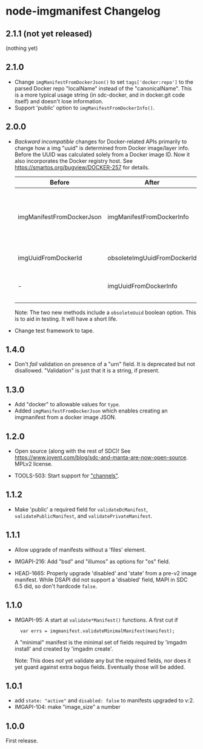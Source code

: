<!--
    This Source Code Form is subject to the terms of the Mozilla Public
    License, v. 2.0. If a copy of the MPL was not distributed with this
    file, You can obtain one at http://mozilla.org/MPL/2.0/.
-->

<!--
    Copyright (c) 2015, Joyent, Inc.
-->

# node-imgmanifest Changelog

## 2.1.1 (not yet released)

(nothing yet)


## 2.1.0

- Change `imgManifestFromDockerJson()` to set `tags['docker:repo']` to
  the parsed Docker repo "localName" instead of the "canonicalName".
  This is a more typical usage string (in sdc-docker, and in docker.git
  code itself) and doesn't lose information.
- Support 'public' option to `imgManifestFromDockerInfo()`.


## 2.0.0

-   *Backward incompatible* changes for Docker-related APIs primarily to change
    how a img "uuid" is determined from Docker image/layer info. Before the
    UUID was calculated solely from a Docker image ID. Now it also incorporates
    the Docker registry host. See <https://smartos.org/bugview/DOCKER-257> for
    details.

    | Before | After | Details |
    | ------ | ----- | ------- |
    | imgManifestFromDockerJson | imgManifestFromDockerInfo   | Now *requires* the 'repo' input arg and instead of a string it should be the object as from `require('docker-registry-client').parseRepo()` |
    | imgUuidFromDockerId       | obsoleteImgUuidFromDockerId | Change to using `imgUuidFromDockerInfo` instead. |
    | -                         | imgUuidFromDockerInfo       | The new method for determining the img "uuid", requires the repo host now. |

    Note: The two new methods include a `obsoleteUuid` boolean option. This is
    to aid in testing. It will have a short life.

- Change test framework to tape.


## 1.4.0

- Don't *fail* validation on presence of a "urn" field. It is deprecated but
  not disallowed. "Validation" is just that it is a string, if present.


## 1.3.0

- Add "docker" to allowable values for `type`.
- Added `imgManifestFromDockerJson` which enables creating an imgmanifest
  from a docker image JSON.


## 1.2.0

- Open source (along with the rest of SDC)!  See
  <https://www.joyent.com/blog/sdc-and-manta-are-now-open-source>.
  MPLv2 license.

- TOOLS-503: Start support for
  ["channels"](https://github.com/joyent/sdc-imgapi/blob/master/docs/index.md#channels).

## 1.1.2

- Make 'public' a required field for `validateDcManifest`, `validatePublicManifest`,
  and `validatePrivateManifest`.

## 1.1.1

- Allow upgrade of manifests without a 'files' element.

- IMGAPI-216: Add "bsd" and "illumos" as options for "os" field.

- HEAD-1665: Properly upgrade 'disabled' and 'state' from a pre-v2 image
  manifest. While DSAPI did not support a 'disabled' field, MAPI in
  SDC 6.5 did, so don't hardcode `false`.

## 1.1.0

- IMGAPI-95: A start at `validate*Manifest()` functions. A first cut if

        var errs = imgmanifest.validateMinimalManifest(manifest);

  A "minimal" manifest is the minimal set of fields required by 'imgadm
  install' and created by 'imgadm create'.

  Note: This does *not* yet validate any but the required fields, nor does
  it yet guard against extra bogus fields. Eventually those will be added.

## 1.0.1

- add `state: "active"` and `disabled: false` to manifests upgraded to v:2.
- IMGAPI-104: make "image_size" a number

## 1.0.0

First release.
